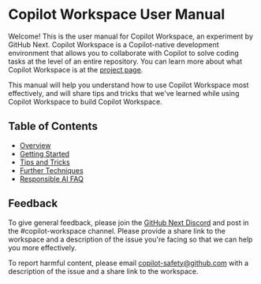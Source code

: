 # Copilot Workspace User Manual

Welcome! This is the user manual for Copilot Workspace, an experiment by GitHub Next.  Copilot Workspace is a Copilot-native development environment that allows you to collaborate with Copilot to solve coding tasks at the level of an entire repository.  You can learn more about what Copilot Workspace is at the [project page](https://githubnext.com/projects/copilot-workspace/).

This manual will help you understand how to use Copilot Workspace most effectively, and will share tips and tricks that we've learned while using Copilot Workspace to build Copilot Workspace.

## Table of Contents

* [Overview](overview.md)
* [Getting Started](getting-started.md)
* [Tips and Tricks](tips-and-tricks.md)
* [Further Techniques](further-techniques.md)
* [Responsible AI FAQ](responsible-ai-faq.md)

## Feedback

To give general feedback, please join the [GitHub Next Discord](https://discord.gg/FeGshJZ2yy) and post in the #copilot-workspace channel.  Please provide a share link to the workspace and a description of the issue you're facing so that we can help you more effectively.

To report harmful content, please email copilot-safety@github.com with a description of the issue and a share link to the workspace.